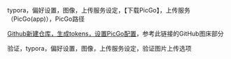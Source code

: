 typora，偏好设置，图像，上传服务设定，【下载PicGo】，上传服务（PicGo(app)），PicGo路径

[Github新建仓库，生成tokens，设置PicGo配置](https://picgo.github.io/PicGo-Doc/zh/guide/config.html#github%E5%9B%BE%E5%BA%8A)，参考此链接的GitHub图床部分

验证，typora，偏好设置，图像，上传服务设定，验证图片上传选项

